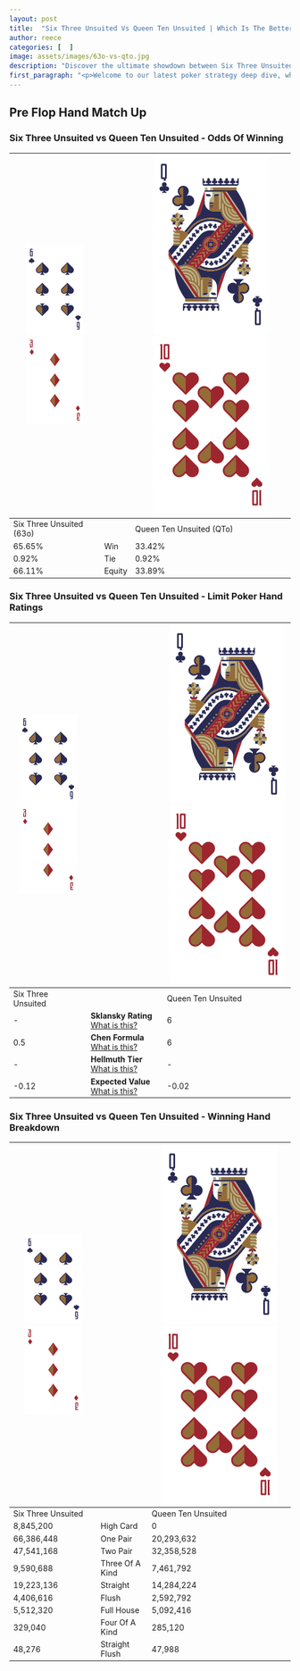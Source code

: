 ```yaml
---
layout: post
title:  "Six Three Unsuited Vs Queen Ten Unsuited | Which Is The Better Hand In Poker? A Complete Guide"
author: reece
categories: [  ]
image: assets/images/63o-vs-qto.jpg
description: "Discover the ultimate showdown between Six Three Unsuited and Queen Ten Unsuited in poker! Uncover the odds, strategies, and scenarios where one hand triumphs over the other. Get ready to up your poker game with this thrilling analysis."
first_paragraph: "<p>Welcome to our latest poker strategy deep dive, where we're pitting two distinct hands against each other in a high-stakes showdown: Six Three Unsuited vs Queen Ten Unsuited.</p><p>In the dynamic world of poker, every decision counts, and knowing which hand holds the upper hand is key to your success at the table.</p><p>In this article, we'll dissect these two hands, explore the scenarios where one dominates the other, and equip you with the knowledge to make strategic choices that can tip the odds in your favor.</p><p>Get ready to unravel the intriguing dynamics of these poker hands and elevate your game to new heights.</p>"
---
```




[comment]: # (sp0)

## Pre Flop Hand Match Up

<div class="table hand-ratings" markdown="1"> 



### Six Three Unsuited vs Queen Ten Unsuited - Odds Of Winning


    
| ![image info](assets/images/hand1/6.png) ![image info](assets/images/hand1/3o.png) |  | ![image info](assets/images/hand2/Q.png) ![image info](assets/images/hand2/To.png) |
| -------- | -------- | -------- |
| Six Three Unsuited (63o) |  | Queen Ten Unsuited (QTo) |
| 65.65% | Win | 33.42% |
| 0.92% | Tie | 0.92% |
| 66.11% | Equity | 33.89% |




[comment]: # (sp1)



### Six Three Unsuited vs Queen Ten Unsuited - Limit Poker Hand Ratings


    
| ![image info](assets/images/hand1/6.png) ![image info](assets/images/hand1/3o.png) |  | ![image info](assets/images/hand2/Q.png) ![image info](assets/images/hand2/To.png) |
| -------- | -------- | -------- |
| Six Three Unsuited |  | Queen Ten Unsuited |
| - | **Sklansky Rating** [What is this?](/sklansky-rating-explained) | 6 |
| 0.5 | **Chen Formula** [What is this?](/chen-formula-explained) | 6 |
| - | **Hellmuth Tier** [What is this?](/Hellmuth-tier-explained) | - |
| -0.12 | **Expected Value** [What is this?](/expected-value-explained) | -0.02 |




[comment]: # (sp2)



### Six Three Unsuited vs Queen Ten Unsuited - Winning Hand Breakdown


    
| ![image info](assets/images/hand1/6.png) ![image info](assets/images/hand1/3o.png) |  | ![image info](assets/images/hand2/Q.png) ![image info](assets/images/hand2/To.png) |
| -------- | -------- | -------- |
| Six Three Unsuited |  | Queen Ten Unsuited |
| 8,845,200 | High Card | 0 |
| 66,386,448 | One Pair | 20,293,632 |
| 47,541,168 | Two Pair | 32,358,528 |
| 9,590,688 | Three Of A Kind | 7,461,792 |
| 19,223,136 | Straight | 14,284,224 |
| 4,406,616 | Flush | 2,592,792 |
| 5,512,320 | Full House | 5,092,416 |
| 329,040 | Four Of A Kind | 285,120 |
| 48,276 | Straight Flush | 47,988 |




[comment]: # (sp3)



</div>

[comment]: # (sp4)



[comment]: # (sp5)

